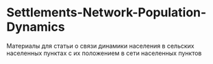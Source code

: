 # Settlements-Network-Population-Dynamics

Материалы для статьи о связи динамики населения в сельских населенных пунктах с их положением в сети населенных пунктов
